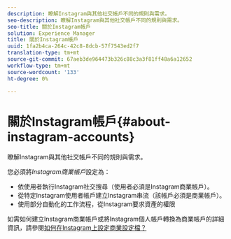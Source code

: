 ```yaml
---
description: 瞭解Instagram與其他社交帳戶不同的規則與需求。
seo-description: 瞭解Instagram與其他社交帳戶不同的規則與需求。
seo-title: 關於Instagram帳戶
solution: Experience Manager
title: 關於Instagram帳戶
uuid: 1fa2b4ca-264c-42c8-8dcb-57f7543ed2f7
translation-type: tm+mt
source-git-commit: 67aeb3de964473b326c88c3a3f81ff48a6a12652
workflow-type: tm+mt
source-wordcount: '133'
ht-degree: 0%

---
```



# 關於Instagram帳戶{#about-instagram-accounts}

瞭解Instagram與其他社交帳戶不同的規則與需求。

您必須將&#x200B;*Instagram商業帳戶*&#x200B;設定為：

* 依使用者執行Instagram社交搜尋（使用者必須是Instagram商業帳戶）。
* 從特定Instagram使用者帳戶建立Instagram串流（該帳戶必須是商業帳戶）。
* 使用部分自動化的工作流程，從Instagram要求資產的權限

如需如何建立Instagram商業帳戶或將Instagram個人帳戶轉換為商業帳戶的詳細資訊，請參閱[如何在Instagram上設定商業設定檔？](https://www.facebook.com/help/502981923235522)
